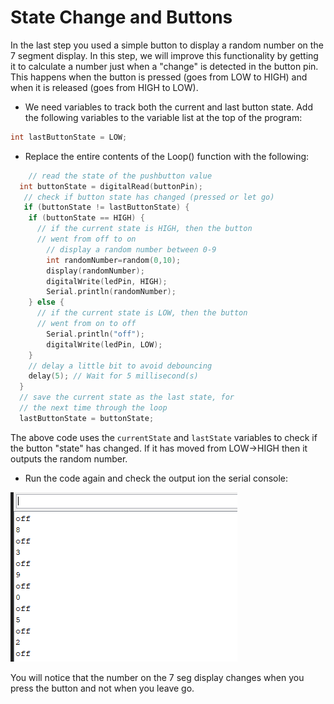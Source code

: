 # State Change and Buttons

In the last step you used a simple button to display a random number on the 7 segment display. 
In this step, we will improve this functionality by getting it to calculate a number just when a "change" is detected in the button pin. This happens when the button is pressed (goes from LOW to HIGH) and when it is released (goes from HIGH to LOW).

+ We need variables to track both the current and last button state. Add the following variables to the variable list at the top of the program:

~~~c
int lastButtonState = LOW;
~~~

+ Replace the entire contents of the Loop() function with the following:

~~~c
    // read the state of the pushbutton value
  int buttonState = digitalRead(buttonPin);
   // check if button state has changed (pressed or let go)
   if (buttonState != lastButtonState) {
    if (buttonState == HIGH) {
      // if the current state is HIGH, then the button
      // went from off to on
        // display a random number between 0-9
    	int randomNumber=random(0,10);
    	display(randomNumber);
    	digitalWrite(ledPin, HIGH);
    	Serial.println(randomNumber);
    } else {
      // if the current state is LOW, then the button
      // went from on to off
      	Serial.println("off");
      	digitalWrite(ledPin, LOW);
    }
    // delay a little bit to avoid debouncing
    delay(5); // Wait for 5 millisecond(s)
  }
  // save the current state as the last state, for
  // the next time through the loop
  lastButtonState = buttonState;

~~~
The above code uses the ``currentState`` and ``lastState`` variables to check if the button "state" has changed. If it has moved from LOW->HIGH then it outputs the random number.

+ Run the code again and check the output ion the serial console:

![Serial Monitor](./img/12.png)

You will notice that the number on the 7 seg display changes when you press the button and not when you leave go.

